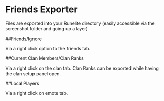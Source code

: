 # Friends Exporter
Files are exported into your Runelite directory (easily accessible via the screenshot folder and going up a layer)


##Friends/Ignore

Via a right click option to the friends tab.


##Current Clan Members/Clan Ranks

Via a right click on the clan tab.
Clan Ranks can be exported while having the clan setup panel open.


##Local Players

Via a right click on emote tab.
